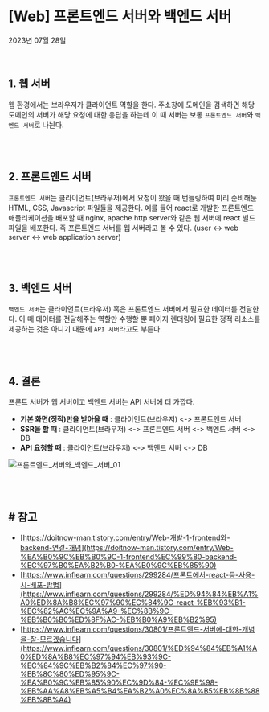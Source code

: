 # [Web] 프론트엔드 서버와 백엔드 서버

2023년 07월 28일

<br>

## **1. 웹 서버**

웹 환경에서는 브라우저가 클라이언트 역할을 한다. 주소창에 도메인을 검색하면 해당 도메인의 서버가 해당 요청에 대한 응답을 하는데 이 때 서버는 보통 `프론트엔드 서버`와 `백엔드 서버`로 나뉜다.

<br>
<br>

## **2. 프론트엔드 서버**

`프론트엔드 서버`는 클라이언트(브라우저)에서 요청이 왔을 때 번들링하여 미리 준비해둔 HTML, CSS, Javascript 파일들을 제공한다. 예를 들어 react로 개발한 프론트엔드 애플리케이션을 배포할 때 nginx, apache http server와 같은 웹 서버에 react 빌드 파일을 배포한다. 즉 프론트엔드 서버를 웹 서버라고 볼 수 있다. (user <-> web server <-> web application server)

<br>
<br>

## **3. 백엔드 서버**

`백엔드 서버`는 클라이언트(브라우저) 혹은 프론트엔드 서버에서 필요한 데이터를 전달한다. 이 때 데이터를 전달해주는 역할만 수행할 뿐 페이지 렌더링에 필요한 정적 리소스를 제공하는 것은 아니기 때문에 `API 서버`라고도 부른다.

<br>
<br>

## **4. 결론**

프론트 서버가 웹 서버이고 백엔드 서버는 API 서버에 더 가깝다.

- **기본 화면(정적)만을 받아올 때** : 클라이언트(브라우저) <-> 프론트엔드 서버
- **SSR을 할 때** : 클라이언트(브라우저) <-> 프론트엔드 서버 <-> 백엔드 서버 <-> DB
- **API 요청할 때** : 클라이언트(브라우저) <-> 백엔드 서버 <-> DB

![프론트엔드_서버와_백엔드_서버_01](https://github.com/Yu-jae-min/Basic-concept/assets/85284246/b08563d9-a4ff-4ef2-9ea1-2929671dc337)

<br>
<br>

## **# 참고**

- [https://doitnow-man.tistory.com/entry/Web-개발-1-frontend와-backend-연결-개념](https://doitnow-man.tistory.com/entry/Web-%EA%B0%9C%EB%B0%9C-1-frontend%EC%99%80-backend-%EC%97%B0%EA%B2%B0-%EA%B0%9C%EB%85%90)
- [https://www.inflearn.com/questions/299284/프론트에서-react-등-사용-시-배포-방법](https://www.inflearn.com/questions/299284/%ED%94%84%EB%A1%A0%ED%8A%B8%EC%97%90%EC%84%9C-react-%EB%93%B1-%EC%82%AC%EC%9A%A9-%EC%8B%9C-%EB%B0%B0%ED%8F%AC-%EB%B0%A9%EB%B2%95)
- [https://www.inflearn.com/questions/30801/프론트엔드-서버에-대한-개념을-잘-모르겠습니다](https://www.inflearn.com/questions/30801/%ED%94%84%EB%A1%A0%ED%8A%B8%EC%97%94%EB%93%9C-%EC%84%9C%EB%B2%84%EC%97%90-%EB%8C%80%ED%95%9C-%EA%B0%9C%EB%85%90%EC%9D%84-%EC%9E%98-%EB%AA%A8%EB%A5%B4%EA%B2%A0%EC%8A%B5%EB%8B%88%EB%8B%A4)

<br>
